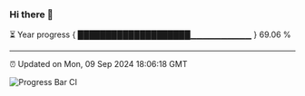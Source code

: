### Hi there 👋

⏳ Year progress { ████████████████████▁▁▁▁▁▁▁▁▁▁ } 69.06 %

---

⏰ Updated on Mon, 09 Sep 2024 18:06:18 GMT

![Progress Bar CI](https://github.com/liununu/liununu/workflows/Progress%20Bar%20CI/badge.svg)
